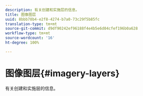 ```yaml
---
description: 有关创建和实施层的信息。
title: 图像图层
uuid: 8bbb78b4-e2f8-4274-b7a0-73c29f5b85fc
translation-type: tm+mt
source-git-commit: d9df90242ef96188f4e4b5e6d04cfef196b0a628
workflow-type: tm+mt
source-wordcount: '16'
ht-degree: 100%

---
```



# 图像图层{#imagery-layers}

有关创建和实施层的信息。

